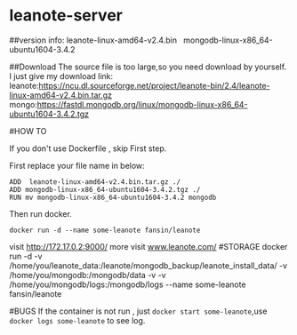 # leanote-server
##version info:
leanote-linux-amd64-v2.4.bin  
mongodb-linux-x86_64-ubuntu1604-3.4.2

##Download
The source file is too large,so you need download by yourself.
I just give my download link:
leanote:https://ncu.dl.sourceforge.net/project/leanote-bin/2.4/leanote-linux-amd64-v2.4.bin.tar.gz
mongo:https://fastdl.mongodb.org/linux/mongodb-linux-x86_64-ubuntu1604-3.4.2.tgz

#HOW TO

If you don't use Dockerfile , skip First step.

First replace your file name in below:


    ADD  leanote-linux-amd64-v2.4.bin.tar.gz ./
    ADD mongodb-linux-x86_64-ubuntu1604-3.4.2.tgz ./
    RUN mv mongodb-linux-x86_64-ubuntu1604-3.4.2 mongodb


Then run docker.

    docker run -d --name some-leanote fansin/leanote

visit http://172.17.0.2:9000/
more visit www.leanote.com/
#STORAGE
    docker run -d -v /home/you/leanote_data:/leanote/mongodb_backup/leanote_install_data/ -v /home/you/mongodb:/mongodb/data -v -v /home/you/mongodb/logs:/mongodb/logs --name some-leanote fansin/leanote

#BUGS
If the container is not run , just `docker start some-leanote`,use `docker logs some-leanote` to see log.
